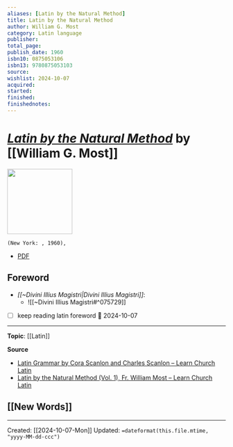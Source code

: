 ```yaml
---
aliases: [Latin by the Natural Method]
title: Latin by the Natural Method
author: William G. Most
category: Latin language
publisher: 
total_page: 
publish_date: 1960
isbn10: 0875053106
isbn13: 9780875053103
source: 
wishlist: 2024-10-07
acquired: 
started: 
finished: 
finishednotes: 
---
```

# *[Latin by the Natural Method](https://archive.org/details/Latin_method_Most_1stYear/mode/2up)* by [[William G. Most]]

<img src="" width=150>

`(New York: , 1960), `

- [PDF](https://archive.org/details/Latin_method_Most_1stYear/mode/2up)

## Foreword
- *[[~Divini Illius Magistri|Divini Illius Magistri]]*:
	- ![[~Divini Illius Magistri#^075729]]
- [ ] keep reading latin foreword 📅 2024-10-07


--- 
**Topic**: [[Latin]]

**Source**
- [Latin Grammar by Cora Scanlon and Charles Scanlon – Learn Church Latin](https://learnchurchlatin.com/2019/05/23/latin-grammar-by-cora-scanlon-and-charles-scanlon/)
- [Latin by the Natural Method (Vol. 1), Fr. William Most – Learn Church Latin](https://learnchurchlatin.com/2019/06/21/latin-by-the-natural-method-vol-1-fr-william-most/)
 
**[[New Words]]**
- 

---
Created: [[2024-10-07-Mon]]
Updated: `=dateformat(this.file.mtime, "yyyy-MM-dd-ccc")`